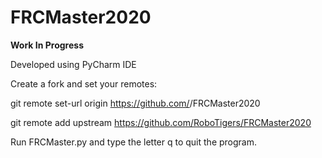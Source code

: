 # FRCMaster2020

**Work In Progress**

Developed using PyCharm IDE

Create a fork and set your remotes:

git remote set-url origin https://github.com/<yourname>/FRCMaster2020

git remote add upstream https://github.com/RoboTigers/FRCMaster2020

Run FRCMaster.py and type the letter q to quit the program.